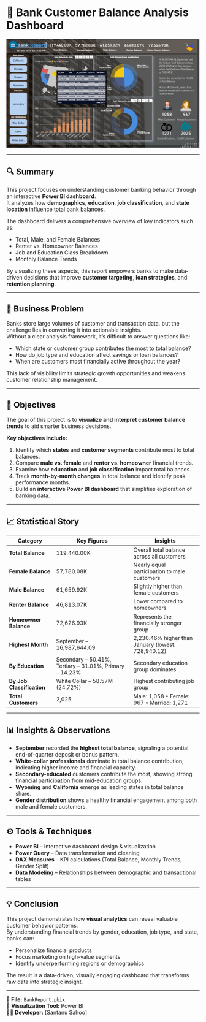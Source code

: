 # 🏦 Bank Customer Balance Analysis Dashboard  

![Bank Report Dashboard](Screenshot%202025-10-06%20204824.png)

---

## 🔍 Summary  
This project focuses on understanding customer banking behavior through an interactive **Power BI dashboard**.  
It analyzes how **demographics**, **education**, **job classification**, and **state location** influence total bank balances.  

The dashboard delivers a comprehensive overview of key indicators such as:  
- Total, Male, and Female Balances  
- Renter vs. Homeowner Balances  
- Job and Education Class Breakdown  
- Monthly Balance Trends  

By visualizing these aspects, this report empowers banks to make data-driven decisions that improve **customer targeting**, **loan strategies**, and **retention planning**.

---

## 🧩 Business Problem  
Banks store large volumes of customer and transaction data, but the challenge lies in converting it into actionable insights.  
Without a clear analysis framework, it’s difficult to answer questions like:  
- Which state or customer group contributes the most to total balance?  
- How do job type and education affect savings or loan balances?  
- When are customers most financially active throughout the year?  

This lack of visibility limits strategic growth opportunities and weakens customer relationship management.

---

## 🎯 Objectives  
The goal of this project is to **visualize and interpret customer balance trends** to aid smarter business decisions.  

**Key objectives include:**  
1. Identify which **states** and **customer segments** contribute most to total balances.  
2. Compare **male vs. female** and **renter vs. homeowner** financial trends.  
3. Examine how **education** and **job classification** impact total balances.  
4. Track **month-by-month changes** in total balance and identify peak performance months.  
5. Build an **interactive Power BI dashboard** that simplifies exploration of banking data.

---

## 📈 Statistical Story  

| Category | Key Figures | Insights |
|-----------|--------------|-----------|
| **Total Balance** | 119,440.00K | Overall total balance across all customers |
| **Female Balance** | 57,780.08K | Nearly equal participation to male customers |
| **Male Balance** | 61,659.92K | Slightly higher than female customers |
| **Renter Balance** | 46,813.07K | Lower compared to homeowners |
| **Homeowner Balance** | 72,626.93K | Represents the financially stronger group |
| **Highest Month** | September – 16,987,644.09 | 2,230.46% higher than January (lowest: 728,940.12) |
| **By Education** | Secondary – 50.41%, Tertiary – 31.01%, Primary – 14.23% | Secondary education group dominates |
| **By Job Classification** | White Collar – 58.57M (24.72%) | Highest contributing job group |
| **Total Customers** | 2,025 | Male: 1,058 • Female: 967 • Married: 1,271 |

---

## 📊 Insights & Observations  
- **September** recorded the **highest total balance**, signaling a potential end-of-quarter deposit or bonus pattern.  
- **White-collar professionals** dominate in total balance contribution, indicating higher income and financial capacity.  
- **Secondary-educated** customers contribute the most, showing strong financial participation from mid-education groups.  
- **Wyoming** and **California** emerge as leading states in total balance share.  
- **Gender distribution** shows a healthy financial engagement among both male and female customers.  

---

## ⚙️ Tools & Techniques  
- **Power BI** – Interactive dashboard design & visualization  
- **Power Query** – Data transformation and cleaning  
- **DAX Measures** – KPI calculations (Total Balance, Monthly Trends, Gender Split)  
- **Data Modeling** – Relationships between demographic and transactional tables  

---

## 💡 Conclusion  
This project demonstrates how **visual analytics** can reveal valuable customer behavior patterns.  
By understanding financial trends by gender, education, job type, and state, banks can:  
- Personalize financial products  
- Focus marketing on high-value segments  
- Identify underperforming regions or demographics  

The result is a data-driven, visually engaging dashboard that transforms raw data into strategic insight.

---

**📁 File:** `BankReport.pbix`  
**🧠 Visualization Tool:** Power BI  
**👨‍💻 Developer:** [Santanu Sahoo]

